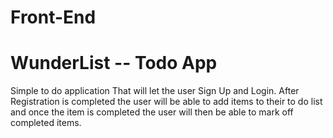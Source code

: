 # Front-End
<h1>WunderList -- Todo App</h1>

Simple to do application 
That will let the user Sign Up and Login.
After Registration is completed the user will be able
to add items to their to do list and once the item is completed
the user will then be able to mark off completed items.

